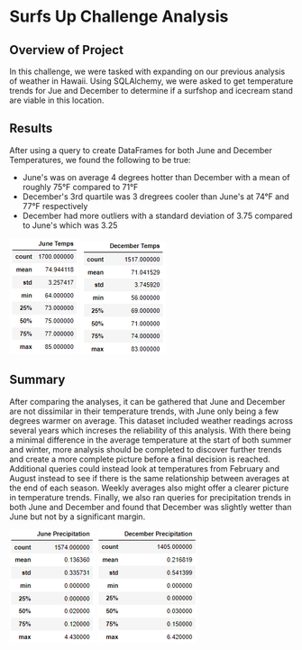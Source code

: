 # Surfs Up Challenge Analysis

## Overview of Project
In this challenge, we were tasked with expanding on our previous analysis of weather in Hawaii. Using SQLAlchemy, we were asked to get temperature trends for Jue and December to determine if a surfshop and icecream stand are viable in this location.

## Results
After using a query to create DataFrames for both June and December Temperatures, we found the following to be true:
  - June's was on average 4 degrees hotter than December with a mean of roughly 75&deg;F compared to 71&deg;F
  - December's 3rd quartile was 3 dregrees cooler than June's at 74&deg;F and 77&deg;F respectively
  - December had more outliers with a standard deviation of 3.75 compared to June's which was 3.25
    
![june_temps](Analysis/june_temps.png)
![dec_temps](Analysis/dec_temps.png)
    
## Summary
After comparing the analyses, it can be gathered that June and December are not dissimilar in their temperature trends, with June only being a few degrees warmer on average. This dataset included weather readings across several years which increses the reliability of this analysis. With there being a minimal difference in the average temperature at the start of both summer and winter, more analysis should be completed to discover further trends and create a more complete picture before a final decision is reached. Additional queries could instead look at temperatures from February and August instead to see if there is the same relationship between averages at the end of each season. Weekly averages also might offer a clearer picture in temperature trends. Finally, we also ran queries for precipitation trends in both June and December and found that December was slightly wetter than June but not by a significant margin.

![june_prcp](Analysis/june_prcp.png)
![dec_prcp](Analysis/dec_prcp.png)
